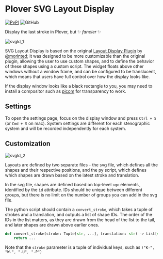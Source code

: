 # Plover SVG Layout Display

[![PyPI](https://img.shields.io/pypi/v/plover-svg-layout-display)](https://pypi.org/project/plover-svg-layout-display/)
![GitHub](https://img.shields.io/github/license/Kaoffie/plover_svg_layout_display)

Display the last stroke in Plover, but ✨ *fancier* ✨

![svgld_1](https://user-images.githubusercontent.com/30435273/178503439-d0a2e839-0586-4c92-98bf-ba6df1727a25.png)

SVG Layout Display is based on the original [Layout Display Plugin](https://github.com/morinted/plover_layout_display) by [@morinted](https://github.com/morinted); it was designed to be more customizable than the original plugin, allowing the user to use custom shapes, and to define the behavior of these shapes using a custom script. The widget floats above other windows without a window frame, and can be configured to be translucent, which means that users have full control over how the display looks like.

If the display window looks like a black rectangle to you, you may need to install a compositor such as [picom](https://github.com/yshui/picom) for transparency to work.

## Settings

To open the settings page, focus on the display window and press `Ctrl + S` (or `Cmd + S` on mac). System settings are different for each stenographic system and will be recorded independently for each system.

## Customization

![svgld_2](https://user-images.githubusercontent.com/30435273/178503535-26bcdb13-d74b-40cf-ab64-e6c0c8e6d4dc.png)

Layouts are defined by two separate files - the svg file, which defines all the shapes and their respective positions, and the py script, which defines which shapes are drawn based on the latest stroke and translation. 

In the svg file, shapes are defined based on top-level `<g>` elements, identified by the `id` attribute. IDs should be unique between different groups, but there is no limit on the number of groups you can add in the svg file.

The python script should contain a `convert_stroke`, which takes a tuple of strokes and a translation, and outputs a list of shape IDs. The order of the IDs in the list matters, as they are drawn from the head of the list to the tail, and later shapes are drawn above earlier ones.

```py
def convert_stroke(stroke: Tuple[str, ...], translation: str) -> List[str]:
    return ...
```

Note that the `stroke` parameter is a tuple of individual keys, such as `("K-", "W-", "-U", "-P")`